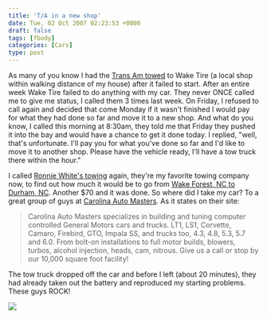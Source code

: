 ```yaml
---
title: 'T/A in a new shop'
date: Tue, 02 Oct 2007 02:23:53 +0000
draft: false
tags: [fbody]
categories: [Cars]
type: post
---
```


As many of you know I had the [Trans Am towed](http://zeusville.wordpress.com/2007/09/23/trans-am-in-the-shop-again/) to Wake Tire (a local shop within walking distance of my house) after it failed to start. After an entire week Wake Tire failed to do anything with my car. They never ONCE called me to give me status, I called them 3 times last week. On Friday, I refused to call again and decided that come Monday if it wasn't finished I would pay for what they had done so far and move it to a new shop. And what do you know, I called this morning at 8:30am, they told me that Friday they pushed it into the bay and would have a chance to get it done today. I replied, "well, that's unfortunate. I'll pay you for what you've done so far and I'd like to move it to another shop. Please have the vehicle ready, I'll have a tow truck there within the hour."

I called [Ronnie White's towing](http://ronniewhites.com/index.htm) again, they're my favorite towing company now, to find out how much it would be to go from [Wake Forest, NC to Durham, NC](http://maps.google.com/maps?f=d&hl=en&geocode=&saddr=828+S+Main+St+wake+forest,nc+&daddr=113+s.+elizabeth+st+durham,+nc&sll=37.0625,-95.677068&sspn=47.435825,63.720703&ie=UTF8&z=11&om=1). Another $70 and it was done. So where did I take my car? To a great group of guys at [Carolina Auto Masters](http://www.carolinaautomasters.com/). As it states on their site:

> Carolina Auto Masters specializes in building and tuning computer controlled General Motors cars and trucks. LT1, LS1, Corvette, Camaro, Firebird, GTO, Impala SS, and trucks too, 4.3, 4.8, 5.3, 5.7 and 6.0. From bolt-on installations to full motor builds, blowers, turbos, alcohol injection, heads, cam, nitrous. Give us a call or stop by our 10,000 square foot facility!

The tow truck dropped off the car and before I left (about 20 minutes), they had already taken out the battery and reproduced my starting problems. These guys ROCK!

[![](http://www.carolinaautomasters.com/img/header.jpg)](http://www.carolinaautomasters.com/)